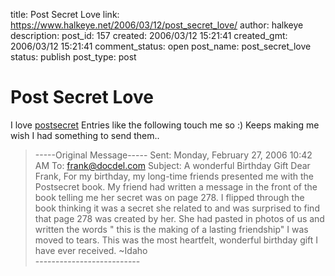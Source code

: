 title: Post Secret Love
link: https://www.halkeye.net/2006/03/12/post_secret_love/
author: halkeye
description: 
post_id: 157
created: 2006/03/12 15:21:41
created_gmt: 2006/03/12 15:21:41
comment_status: open
post_name: post_secret_love
status: publish
post_type: post

# Post Secret Love

I love [postsecret](http://postsecret.blogspot.com/) Entries like the following touch me so :) Keeps making me wish I had something to send them.. 

> \-----Original Message----- Sent: Monday, February 27, 2006 10:42 AM To: frank@docdel.com Subject: A wonderful Birthday Gift Dear Frank, For my birthday, my long-time friends presented me with the Postsecret book. My friend had written a message in the front of the book telling me her secret was on page 278. I flipped through the book thinking it was a secret she related to and was surprised to find that page 278 was created by her. She had pasted in photos of us and written the words " this is the making of a lasting friendship" I was moved to tears. This was the most heartfelt, wonderful birthday gift I have ever received. ~Idaho  
\--------------------------
